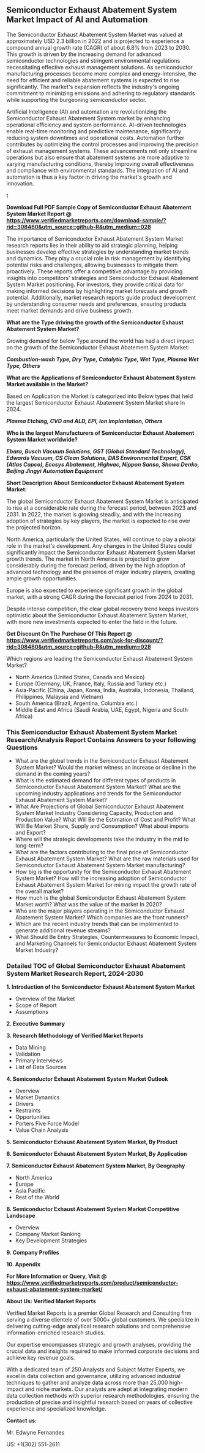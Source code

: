 <h2>Semiconductor Exhaust Abatement System Market Impact of AI and Automation</h2><p>The Semiconductor Exhaust Abatement System Market was valued at approximately USD 2.3 billion in 2022 and is projected to experience a compound annual growth rate (CAGR) of about 6.8% from 2023 to 2030. This growth is driven by the increasing demand for advanced semiconductor technologies and stringent environmental regulations necessitating effective exhaust management solutions. As semiconductor manufacturing processes become more complex and energy-intensive, the need for efficient and reliable abatement systems is expected to rise significantly. The market's expansion reflects the industry's ongoing commitment to minimizing emissions and adhering to regulatory standards while supporting the burgeoning semiconductor sector.</p><p>Artificial Intelligence (AI) and automation are revolutionizing the Semiconductor Exhaust Abatement System market by enhancing operational efficiency and system performance. AI-driven technologies enable real-time monitoring and predictive maintenance, significantly reducing system downtimes and operational costs. Automation further contributes by optimizing the control processes and improving the precision of exhaust management systems. These advancements not only streamline operations but also ensure that abatement systems are more adaptive to varying manufacturing conditions, thereby improving overall effectiveness and compliance with environmental standards. The integration of AI and automation is thus a key factor in driving the market's growth and innovation.</p>t</p><p id="" class=""><strong>Download Full PDF Sample Copy of Semiconductor Exhaust Abatement System Market Report @ <a href="https://www.verifiedmarketreports.com/download-sample/?rid=308480&utm_source=github-R&utm_medium=028" target="_blank">https://www.verifiedmarketreports.com/download-sample/?rid=308480&utm_source=github-R&utm_medium=028</a></strong></p><p>The importance of&nbsp;Semiconductor Exhaust Abatement System Market research reports lies in their ability to aid strategic planning, helping businesses develop effective strategies by understanding market trends and dynamics. They play a crucial role in risk management by identifying potential risks and challenges, allowing businesses to mitigate them proactively. These reports offer a competitive advantage by providing insights into competitors' strategies and Semiconductor Exhaust Abatement System Market positioning. For investors, they provide critical data for making informed decisions by highlighting market forecasts and growth potential. Additionally, market research reports guide product development by understanding consumer needs and preferences, ensuring products meet market demands and drive business growth.</p><p><strong>What are the&nbsp;Type driving the growth of the Semiconductor Exhaust Abatement System Market?</strong></p><p id="" class="">Growing demand for below Type around the world has had a direct impact on the growth of the Semiconductor Exhaust Abatement System Market:</p><em><strong>Combustion-wash Type, Dry Type, Catalytic Type, Wet Type, Plasma Wet Type, Others</strong></em></p><strong>What are the&nbsp;Applications&nbsp;of Semiconductor Exhaust Abatement System Market available in the Market?</strong></p><p id="" class="">Based on Application the Market is categorized into Below types that held the largest Semiconductor Exhaust Abatement System Market share In 2024.</p><em><strong>Plasma Etching, CVD and ALD, EPI, Ion Implantation, Others</strong></em></p><strong>Who is the largest Manufacturers of Semiconductor Exhaust Abatement System Market worldwide?</strong></p><p><em><strong>Ebara, Busch Vacuum Solutions, GST (Global Standard Technology), Edwards Vacuum, CS Clean Solutions, DAS Environmental Expert, CSK (Atlas Copco), Ecosys Abatement, Highvac, Nippon Sanso, Showa Denko, Beijing Jingyi Automation Equipment</strong></em></p><p id="" class=""><strong>Short Description About Semiconductor Exhaust Abatement System Market:</strong></p><p>The global Semiconductor Exhaust Abatement System Market is anticipated to rise at a considerable rate during the forecast period, between 2023 and 2031. In 2022, the market is growing steadily, and with the increasing adoption of strategies by key players, the market is expected to rise over the projected horizon.</p><p>North America, particularly the United States, will continue to play a pivotal role in the market's development. Any changes in the United States could significantly impact the Semiconductor Exhaust Abatement System Market growth trends. The market in North America is projected to grow considerably during the forecast period, driven by the high adoption of advanced technology and the presence of major industry players, creating ample growth opportunities.</p><p>Europe is also expected to experience significant growth in the global market, with a strong CAGR during the forecast period from 2024 to 2031.</p><p>Despite intense competition, the clear global recovery trend keeps investors optimistic about the Semiconductor Exhaust Abatement System Market, with more new investments expected to enter the field in the future.</p><p id="" class=""><strong>Get Discount On The Purchase Of This Report @ <a href="https://www.verifiedmarketreports.com/ask-for-discount/?rid=308480&utm_source=github-R&utm_medium=028" target="_blank">https://www.verifiedmarketreports.com/ask-for-discount/?rid=308480&utm_source=github-R&utm_medium=028</a></strong></p>Which regions are leading the Semiconductor Exhaust Abatement System Market?</p><ul><li>North America (United States, Canada and Mexico)</li><li>Europe (Germany, UK, France, Italy, Russia and Turkey etc.)</li><li>Asia-Pacific (China, Japan, Korea, India, Australia, Indonesia, Thailand, Philippines, Malaysia and Vietnam)</li><li>South America (Brazil, Argentina, Columbia etc.)</li><li>Middle East and Africa (Saudi Arabia, UAE, Egypt, Nigeria and South Africa)</li></ul><h3 id="" class="">This Semiconductor Exhaust Abatement System Market Research/Analysis Report Contains Answers to your following Questions</h3><ul><li>What are the global trends in the Semiconductor Exhaust Abatement System Market? Would the market witness an increase or decline in the demand in the coming years?</li><li>What is the estimated demand for different types of products in Semiconductor Exhaust Abatement System Market? What are the upcoming industry applications and trends for the Semiconductor Exhaust Abatement System Market?</li><li>What Are Projections of Global Semiconductor Exhaust Abatement System Market Industry Considering Capacity, Production and Production Value? What Will Be the Estimation of Cost and Profit? What Will Be Market Share, Supply and Consumption? What about imports and Export?</li><li>Where will the strategic developments take the industry in the mid to long-term?</li><li>What are the factors contributing to the final price of Semiconductor Exhaust Abatement System Market? What are the raw materials used for Semiconductor Exhaust Abatement System Market manufacturing?</li><li>How big is the opportunity for the Semiconductor Exhaust Abatement System Market? How will the increasing adoption of Semiconductor Exhaust Abatement System Market for mining impact the growth rate of the overall market?</li><li>How much is the global Semiconductor Exhaust Abatement System Market worth? What was the value of the market In 2020?</li><li>Who are the major players operating in the Semiconductor Exhaust Abatement System Market? Which companies are the front runners?</li><li>Which are the recent industry trends that can be implemented to generate additional revenue streams?</li><li>What Should Be Entry Strategies, Countermeasures to Economic Impact, and Marketing Channels for Semiconductor Exhaust Abatement System Market Industry?</li></ul><h3 id="" class="">Detailed TOC of Global Semiconductor Exhaust Abatement System Market Research Report, 2024-2030</h3><p id="" class=""><strong>1. Introduction of the Semiconductor Exhaust Abatement System Market</strong></p><ul><li>Overview of the Market</li><li>Scope of Report</li><li>Assumptions</li></ul><p id="" class=""><strong>2. Executive Summary</strong></p><p id="" class=""><strong>3. Research Methodology of Verified Market Reports</strong></p><ul><li>Data Mining</li><li>Validation</li><li>Primary Interviews</li><li>List of Data Sources</li></ul><p id="" class=""><strong>4. Semiconductor Exhaust Abatement System Market Outlook</strong></p><ul><li>Overview</li><li>Market Dynamics</li><li>Drivers</li><li>Restraints</li><li>Opportunities</li><li>Porters Five Force Model</li><li>Value Chain Analysis</li></ul><p id="" class=""><strong>5. Semiconductor Exhaust Abatement System Market, By Product</strong></p><p id="" class=""><strong>6. Semiconductor Exhaust Abatement System Market, By Application</strong></p><p id="" class=""><strong>7. Semiconductor Exhaust Abatement System Market, By Geography</strong></p><ul><li>North America</li><li>Europe</li><li>Asia Pacific</li><li>Rest of the World</li></ul><p id="" class=""><strong>8. Semiconductor Exhaust Abatement System Market Competitive Landscape</strong></p><ul><li>Overview</li><li>Company Market Ranking</li><li>Key Development Strategies</li></ul><p id="" class=""><strong>9. Company Profiles</strong></p><p id="" class=""><strong>10. Appendix</strong></p><p id="" class=""><strong>For More Information or Query, Visit @ <a href="https://www.verifiedmarketreports.com/product/semiconductor-exhaust-abatement-system-market/" target="_blank">https://www.verifiedmarketreports.com/product/semiconductor-exhaust-abatement-system-market/</a></strong></p><p id="" class=""><strong>About Us: Verified Market Reports</strong></p><p id="" class="">Verified Market Reports is a premier Global Research and Consulting firm serving a diverse clientele of over 5000+ global customers. We specialize in delivering cutting-edge analytical research solutions and comprehensive information-enriched research studies.</p><p id="" class="">Our expertise encompasses strategic and growth analyses, providing the crucial data and insights required to make informed corporate decisions and achieve key revenue goals.</p><p id="" class="">With a dedicated team of 250 Analysts and Subject Matter Experts, we excel in data collection and governance, utilizing advanced industrial techniques to gather and analyze data across more than 25,000 high-impact and niche markets. Our analysts are adept at integrating modern data collection methods with superior research methodologies, ensuring the production of precise and insightful research based on years of collective experience and specialized knowledge.</p><p id="" class=""><strong>Contact us:</strong></p><p id="" class="">Mr. Edwyne Fernandes</p><p id="" class="">US: +1(302) 551-2611</p>